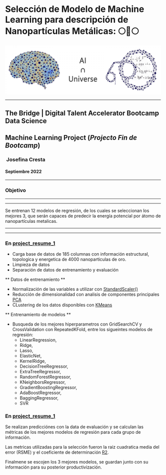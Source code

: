 
# Selección de Modelo de Machine Learning para descripción de Nanopartículas Metálicas: 🌕🌟🌕

![imagen_intro](src/fig/Final-banner-2-1536x480.jpeg) 

---

## The Bridge | Digital Talent Accelerator Bootcamp Data Science

## Machine Learning Project (*Projecto Fin de Bootcamp*)

###  Josefina Cresta

#### Septiembre 2022

---

### Objetivo

---
---
Se entrenan 12 modelos de regresión, de los cuales se seleccionan los mejores 3, que serán capaces de predecir la energía potencial por átomo de nanopartículas metalicas.

---
---
### En [project_resume_1](https://github.com/JosefinaCresta/ML_NanoWorld_Models/blob/master/src/project_resume_1.ipynb)

* Carga base de datos de 185 columnas con información estructural, topologica y energetica de 4000 nanoparticulas de oro.
* Limpieza de datos
* Separación de datos de entrenamiento y evaluación

** Datos de entrenamiento ** 
* Normalización de las variables a utilizar con [StandardScaler()](https://scikit-learn.org/stable/modules/generated/sklearn.preprocessing.StandardScaler.html)
* Reducción de dimensionalidad con analisis de componentes principales [PCA](https://scikit-learn.org/stable/modules/generated/sklearn.decomposition.PCA.html?highlight=pca#sklearn.decomposition.PCA)
* CLustering de los datos disponibles con [KMeans](https://scikit-learn.org/stable/modules/generated/sklearn.cluster.KMeans.html?highlight=kmeans#sklearn.cluster.KMeans)

** Entrenamiento de modelos ** 
* Busqueda de los mejores hiperparametros con GridSearchCV y CrossValidation con RepeatedKFold, entre los sigueintes modelos de regresión:
    * LinearRegression, 
    * Ridge, 
    * Lasso, 
    * ElasticNet, 
    * KernelRidge, 
    * DecisionTreeRegressor, 
    * ExtraTreeRegressor, 
    * RandomForestRegressor, 
    * KNeighborsRegressor,
    * GradientBoostingRegressor, 
    * AdaBoostRegressor, 
    * BaggingRegressor, 
    * SVR


### En [project_resume_1](https://github.com/JosefinaCresta/ML_NanoWorld_Models/blob/master/src/project_resume_2.ipynb)
Se realizan predicciónes con la data de evaluación y se calculan las métricas de los mejores modelos de regresión para cada grupo de información. 

Las metricas utilizadas para la selección fueron la raiz cuadratica media del error (RSME) y el coeficiente de determinación [R2](https://scikit-learn.org/stable/modules/generated/sklearn.metrics.r2_score.html?highlight=r2#sklearn.metrics.r2_score). 

Finalmene se escojen los 3 mejores modelos, se guardan junto con su información para su posterior productivización. 




